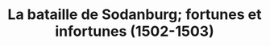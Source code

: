 ---
title: La bataille de Sodanburg; fortunes et infortunes (1502-1503)
layout: default
nav_exclude: true 
---